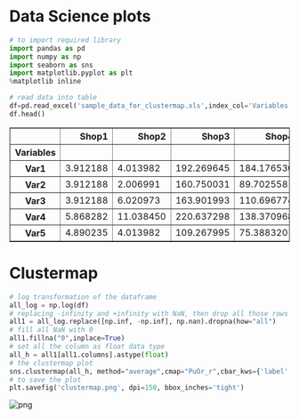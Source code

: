 
# Data Science plots


```python
# to import required library
import pandas as pd
import numpy as np
import seaborn as sns
import matplotlib.pyplot as plt
%matplotlib inline
```


```python
# read data into table
df=pd.read_excel('sample_data_for_clustermap.xls',index_col='Variables')
df.head()
```




<div>
<style scoped>
    .dataframe tbody tr th:only-of-type {
        vertical-align: middle;
    }

    .dataframe tbody tr th {
        vertical-align: top;
    }

    .dataframe thead th {
        text-align: right;
    }
</style>
<table border="1" class="dataframe">
  <thead>
    <tr style="text-align: right;">
      <th></th>
      <th>Shop1</th>
      <th>Shop2</th>
      <th>Shop3</th>
      <th>Shop4</th>
    </tr>
    <tr>
      <th>Variables</th>
      <th></th>
      <th></th>
      <th></th>
      <th></th>
    </tr>
  </thead>
  <tbody>
    <tr>
      <th>Var1</th>
      <td>3.912188</td>
      <td>4.013982</td>
      <td>192.269645</td>
      <td>184.176530</td>
    </tr>
    <tr>
      <th>Var2</th>
      <td>3.912188</td>
      <td>2.006991</td>
      <td>160.750031</td>
      <td>89.702558</td>
    </tr>
    <tr>
      <th>Var3</th>
      <td>3.912188</td>
      <td>6.020973</td>
      <td>163.901993</td>
      <td>110.696774</td>
    </tr>
    <tr>
      <th>Var4</th>
      <td>5.868282</td>
      <td>11.038450</td>
      <td>220.637298</td>
      <td>138.370968</td>
    </tr>
    <tr>
      <th>Var5</th>
      <td>4.890235</td>
      <td>4.013982</td>
      <td>109.267995</td>
      <td>75.388320</td>
    </tr>
  </tbody>
</table>
</div>



# Clustermap


```python
# log transformation of the dataframe
all_log = np.log(df) 
# replacing -infinity and +infinity with NaN, then drop all those rows whose every entries are NaN
all1 = all_log.replace([np.inf, -np.inf], np.nan).dropna(how="all")
# fill all NaN with 0
all1.fillna("0",inplace=True)
# set all the column as float data type
all_h = all1[all1.columns].astype(float)
# the clustermap plot
sns.clustermap(all_h, method="average",cmap="PuOr_r",cbar_kws={'label': 'log transformed Read count'},linewidths=0.2, linecolor='gray')
# to save the plot
plt.savefig('clustermap.png', dpi=150, bbox_inches='tight')
```


![png](output_4_0.png)



```python

```
